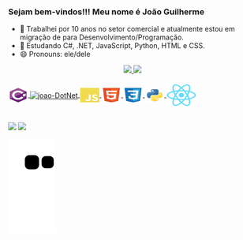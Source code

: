 ### Sejam bem-vindos!!! Meu nome é João Guilherme  

- 🔭 Trabalhei por 10 anos no setor comercial e atualmente estou em migração de para Desenvolvimento/Programação. 
- 🌱 Estudando C#, .NET, JavaScript, Python, HTML e CSS.
- 😄 Pronouns: ele/dele

<div align="center">
  <a href="https://github.com/Joaoguilhermerp">
  <img height="180em" src="https://github-readme-stats.vercel.app/api?username=Joaoguilhermerp&show_icons=true&theme=dark&include_all_commits=true&count_private=true"/>
  <img height="180em" src="https://github-readme-stats.vercel.app/api/top-langs/?username=Joaoguilhermerp&layout=compact&langs_count=7&theme=dark"/>
</div>

<div style="display: inline_block"><br>
  <img align="center" alt="Joao-Csharp" height="30" width="40" src="https://raw.githubusercontent.com/devicons/devicon/master/icons/csharp/csharp-original.svg">
  <img align="center" alt="joao-DotNet" height="30" width="40" src="https://cdn.jsdelivr.net/gh/devicons/devicon/icons/dotnetcore/dotnetcore-plain.svg">
  <img align="center" alt="joao-Js" height="30" width="40" src="https://raw.githubusercontent.com/devicons/devicon/master/icons/javascript/javascript-plain.svg">
  <img align="center" alt="joao-HTML" height="30" width="40" src="https://raw.githubusercontent.com/devicons/devicon/master/icons/html5/html5-original.svg">
  <img align="center" alt="joao-CSS" height="30" width="40" src="https://raw.githubusercontent.com/devicons/devicon/master/icons/css3/css3-original.svg">
  <img align="center" alt="joao-Python" height="30" width="40" src="https://raw.githubusercontent.com/devicons/devicon/master/icons/python/python-original.svg">
  <img align="center" alt="joao-React" height="50" width="60" src="https://raw.githubusercontent.com/devicons/devicon/master/icons/react/react-original.svg">

</div>
  
  ##
 
<div>
  <a href="https://www.linkedin.com/in/joão-guilherme-gonçalves-77b626223/" target="_blank"><img src="https://img.shields.io/badge/-LinkedIn-%230077B5?style=for-the-badge&logo=linkedin&logoColor=white" target="_blank"></a> 
  <a href = "mailto:jguilhermetroll@gmail.com"><img src="https://img.shields.io/badge/-Gmail-%23333?style=for-the-badge&logo=gmail&logoColor=red" target="_blank"></a>
  
 
  ![Snake animation](https://github.com/Joaoguilhermerp/Joaoguilhermerp/blob/output/github-contribution-grid-snake.svg)
 
</div>


